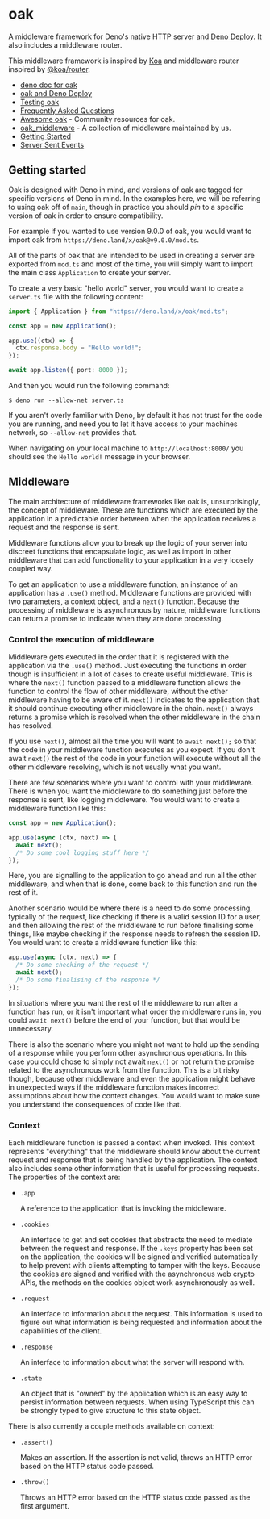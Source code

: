# oak

A middleware framework for Deno's native HTTP server and
[Deno Deploy](https://deno.com/deploy). It also includes a middleware router.

This middleware framework is inspired by [Koa](https://github.com/koajs/koa) and
middleware router inspired by [@koa/router](https://github.com/koajs/router/).

- [deno doc for oak](https://doc.deno.land/https/deno.land/x/oak/mod.ts)
- [oak and Deno Deploy](./deploy)
- [Testing oak](./testing)
- [Frequently Asked Questions](./FAQ)
- [Awesome oak](https://oakserver.github.io/awesome-oak/) - Community resources
  for oak.
- [oak_middleware](https://oakserver.github.io/middleware/) - A collection of
  middleware maintained by us.
- [Getting Started](#getting-started)
- [Server Sent Events](./sse)

## Getting started

Oak is designed with Deno in mind, and versions of oak are tagged for specific
versions of Deno in mind. In the examples here, we will be referring to using
oak off of `main`, though in practice you should _pin_ to a specific version of
oak in order to ensure compatibility.

For example if you wanted to use version 9.0.0 of oak, you would want to import
oak from `https://deno.land/x/oak@v9.0.0/mod.ts`.

All of the parts of oak that are intended to be used in creating a server are
exported from `mod.ts` and most of the time, you will simply want to import the
main class `Application` to create your server.

To create a very basic "hello world" server, you would want to create a
`server.ts` file with the following content:

```ts
import { Application } from "https://deno.land/x/oak/mod.ts";

const app = new Application();

app.use((ctx) => {
  ctx.response.body = "Hello world!";
});

await app.listen({ port: 8000 });
```

And then you would run the following command:

```shell
$ deno run --allow-net server.ts
```

If you aren't overly familiar with Deno, by default it has not trust for the
code you are running, and need you to let it have access to your machines
network, so `--allow-net` provides that.

When navigating on your local machine to `http://localhost:8000/` you should see
the `Hello world!` message in your browser.

## Middleware

The main architecture of middleware frameworks like oak is, unsurprisingly, the
concept of middleware. These are functions which are executed by the application
in a predictable order between when the application receives a request and the
response is sent.

Middleware functions allow you to break up the logic of your server into
discreet functions that encapsulate logic, as well as import in other middleware
that can add functionality to your application in a very loosely coupled way.

To get an application to use a middleware function, an instance of an
application has a `.use()` method. Middleware functions are provided with two
parameters, a context object, and a `next()` function. Because the processing of
middleware is asynchronous by nature, middleware functions can return a promise
to indicate when they are done processing.

### Control the execution of middleware

Middleware gets executed in the order that it is registered with the application
via the `.use()` method. Just executing the functions in order though is
insufficient in a lot of cases to create useful middleware. This is where the
`next()` function passed to a middleware function allows the function to control
the flow of other middleware, without the other middleware having to be aware of
it. `next()` indicates to the application that it should continue executing
other middleware in the chain. `next()` always returns a promise which is
resolved when the other middleware in the chain has resolved.

If you use `next()`, almost all the time you will want to `await next();` so
that the code in your middleware function executes as you expect. If you don't
await `next()` the rest of the code in your function will execute without all
the other middleware resolving, which is not usually what you want.

There are few scenarios where you want to control with your middleware. There is
when you want the middleware to do something just before the response is sent,
like logging middleware. You would want to create a middleware function like
this:

```ts
const app = new Application();

app.use(async (ctx, next) => {
  await next();
  /* Do some cool logging stuff here */
});
```

Here, you are signalling to the application to go ahead and run all the other
middleware, and when that is done, come back to this function and run the rest
of it.

Another scenario would be where there is a need to do some processing, typically
of the request, like checking if there is a valid session ID for a user, and
then allowing the rest of the middleware to run before finalising some things,
like maybe checking if the response needs to refresh the session ID. You would
want to create a middleware function like this:

```ts
app.use(async (ctx, next) => {
  /* Do some checking of the request */
  await next();
  /* Do some finalising of the response */
});
```

In situations where you want the rest of the middleware to run after a function
has run, or it isn't important what order the middleware runs in, you could
`await next()` before the end of your function, but that would be unnecessary.

There is also the scenario where you might not want to hold up the sending of a
response while you perform other asynchronous operations. In this case you could
chose to simply not await `next()` or not return the promise related to the
asynchronous work from the function. This is a bit risky though, because other
middleware and even the application might behave in unexpected ways if the
middleware function makes incorrect assumptions about how the context changes.
You would want to make sure you understand the consequences of code like that.

### Context

Each middleware function is passed a context when invoked. This context
represents "everything" that the middleware should know about the current
request and response that is being handled by the application. The context also
includes some other information that is useful for processing requests. The
properties of the context are:

- `.app`

  A reference to the application that is invoking the middleware.

- `.cookies`

  An interface to get and set cookies that abstracts the need to mediate between
  the request and response. If the `.keys` property has been set on the
  application, the cookies will be signed and verified automatically to help
  prevent with clients attempting to tamper with the keys. Because the cookies
  are signed and verified with the asynchronous web crypto APIs, the methods on
  the cookies object work asynchronously as well.

- `.request`

  An interface to information about the request. This information is used to
  figure out what information is being requested and information about the
  capabilities of the client.

- `.response`

  An interface to information about what the server will respond with.

- `.state`

  An object that is "owned" by the application which is an easy way to persist
  information between requests. When using TypeScript this can be strongly typed
  to give structure to this state object.

There is also currently a couple methods available on context:

- `.assert()`

  Makes an assertion. If the assertion is not valid, throws an HTTP error based
  on the HTTP status code passed.

- `.throw()`

  Throws an HTTP error based on the HTTP status code passed as the first
  argument.
